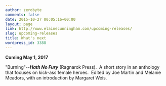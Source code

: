 ```yaml
---
author: zerobyte
comments: false
date: 2015-10-27 00:05:16+00:00
layout: page
link: http://www.elainecunningham.com/upcoming-releases/
slug: upcoming-releases
title: What's next
wordpress_id: 3388
---
```


**Coming May 1, 2017**


"Burning"--**_Hath No Fury_** (Ragnarok Press).  A short story in an anthology that focuses on kick-ass female heroes.  Edited by Joe Martin and Melanie Meadors, with an introduction by Margaret Weis.








